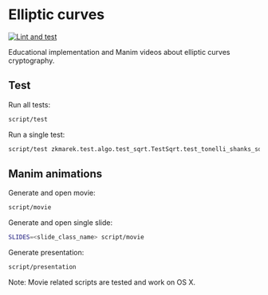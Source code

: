 # Elliptic curves

[![Lint and test](https://github.com/marekkirejczyk/elliptic_curves_video/actions/workflows/lint_and_test.yml/badge.svg)](https://github.com/marekkirejczyk/elliptic_curves_video/actions/workflows/lint_and_test.yml)

Educational implementation and Manim videos about elliptic curves cryptography.

## Test

Run all tests:

```sh
script/test
```

Run a single test:

```sh
script/test zkmarek.test.algo.test_sqrt.TestSqrt.test_tonelli_shanks_sqrt_none
```

## Manim animations
Generate and open movie:

```sh
script/movie
```

Generate and open single slide:
```sh
SLIDES=<slide_class_name> script/movie
```

Generate presentation:

```sh
script/presentation
```

Note: Movie related scripts are tested and work on OS X.

